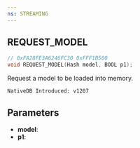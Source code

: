 ```yaml
---
ns: STREAMING
---
```

## REQUEST_MODEL

```c
// 0xFA28FE3A6246FC30 0xFFF1B500
void REQUEST_MODEL(Hash model, BOOL p1);
```

Request a model to be loaded into memory.

```
NativeDB Introduced: v1207
```

## Parameters
* **model**:
* **p1**:
